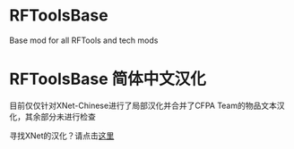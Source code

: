 # RFToolsBase
Base mod for all RFTools and tech mods

# RFToolsBase 简体中文汉化
目前仅仅针对XNet-Chinese进行了局部汉化并合并了CFPA Team的物品文本汉化，其余部分未进行检查

寻找XNet的汉化？请点击[这里](https://github.com/1826013250/XNet-Chinese)